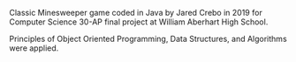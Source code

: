 Classic Minesweeper game coded in Java by Jared Crebo in 2019 for Computer Science 30-AP final project at William Aberhart High School. 

Principles of Object Oriented Programming, Data Structures, and Algorithms were applied. 
